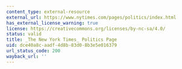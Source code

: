 ```yaml
---
content_type: external-resource
external_url: https://www.nytimes.com/pages/politics/index.html
has_external_license_warning: true
license: https://creativecommons.org/licenses/by-nc-sa/4.0/
status: valid
title: _The New York Times_ Politics Page
uid: dce40a8c-aadf-4d8b-83d0-8b3e5e016379
url_status_code: 200
wayback_url: ''
---
```

